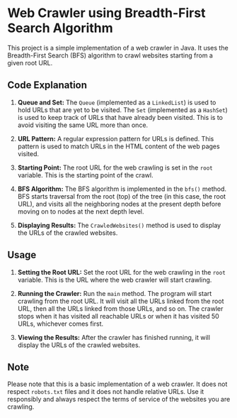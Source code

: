 # Web Crawler using Breadth-First Search Algorithm

This project is a simple implementation of a web crawler in Java. It uses the Breadth-First Search (BFS) algorithm to crawl websites starting from a given root URL.

## Code Explanation

1. **Queue and Set:** The `Queue` (implemented as a `LinkedList`) is used to hold URLs that are yet to be visited. The `Set` (implemented as a `HashSet`) is used to keep track of URLs that have already been visited. This is to avoid visiting the same URL more than once.

2. **URL Pattern:** A regular expression pattern for URLs is defined. This pattern is used to match URLs in the HTML content of the web pages visited.

3. **Starting Point:** The root URL for the web crawling is set in the `root` variable. This is the starting point of the crawl.

4. **BFS Algorithm:** The BFS algorithm is implemented in the `bfs()` method. BFS starts traversal from the root (top) of the tree (in this case, the root URL), and visits all the neighboring nodes at the present depth before moving on to nodes at the next depth level.

5. **Displaying Results:** The `CrawledWebsites()` method is used to display the URLs of the crawled websites.

## Usage

1. **Setting the Root URL:** Set the root URL for the web crawling in the `root` variable. This is the URL where the web crawler will start crawling.

2. **Running the Crawler:** Run the `main` method. The program will start crawling from the root URL. It will visit all the URLs linked from the root URL, then all the URLs linked from those URLs, and so on. The crawler stops when it has visited all reachable URLs or when it has visited 50 URLs, whichever comes first.

3. **Viewing the Results:** After the crawler has finished running, it will display the URLs of the crawled websites.

## Note

Please note that this is a basic implementation of a web crawler. It does not respect `robots.txt` files and it does not handle relative URLs. Use it responsibly and always respect the terms of service of the websites you are crawling.
